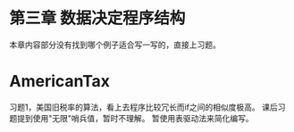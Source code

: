 # 第三章 数据决定程序结构

本章内容部分没有找到哪个例子适合写一写的，直接上习题。

# AmericanTax
习题1，美国旧税率的算法，看上去程序比较冗长而if之间的相似度极高。
课后习题提到使用"无限"哨兵值，暂时不理解。
暂使用表驱动法来简化编写。
